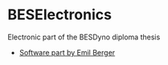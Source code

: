 # BESElectronics
Electronic part of the BESDyno diploma thesis
 - [Software part by Emil Berger](https://github.com/beremm14/BESDyno)  
 
